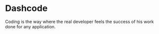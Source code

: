 # Dashcode
Coding is the way where the real developer feels the success of his work done for any application. 
